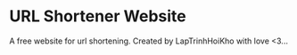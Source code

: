 # URL Shortener Website
A free website for url shortening.
Created by LapTrinhHoiKho with love <3...
